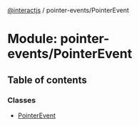 [@interactjs](../README.md) / pointer-events/PointerEvent

# Module: pointer-events/PointerEvent

## Table of contents

### Classes

- [PointerEvent](../classes/pointer_events_PointerEvent.PointerEvent.md)
